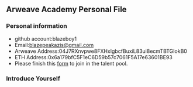 ## Arweave Academy Personal File

### Personal information

- github account:blazeboy1
- Email:blazepeakazis@gmail.com
- Arweave Address:04J7RXnvpwe8FXHxIgbcfBuxiL83ui8ecmTBTGIokB0
- ETH Address:0x6a179bfC5F1eC6D59b57c7061F5A17e63601BE93
- Please finish this [form](https://docs.google.com/forms/d/e/1FAIpQLSfWA5fIIcBgmRppm3jNz5vmf9Mai_QMVil-2pO4r7YKn_Zhtw/viewform?usp=sf_link) to join in the talent pool.

### Introduce Yourself
